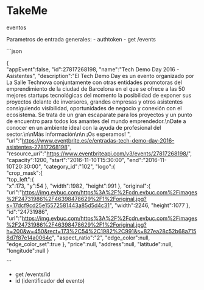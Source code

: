 # TakeMe


eventos

Parametros de entrada generales:
	- authtoken
	- get /events

´´´json

 {  
   "appEvent":false,
   "id":27817268198,
   "name":"Tech Demo Day 2016 - Asistentes",
   "description":"El Tech Demo Day es un evento organizado por La Salle Technova conjuntamente con otras entidades promotoras del emprendimiento de la ciudad de Barcelona en el que se ofrece a las 50 mejores startups tecnológicas del momento la posibilidad de exponer sus proyectos delante de inversores, grandes empresas y otros asistentes consiguiendo visibilidad, oportunidades de negocio y conexión con el ecosistema. Se trata de un gran escaparate para los proyectos y un punto de encuentro para todos los amantes del mundo emprendedor.\nDate a conocer en un ambiente ideal con la ayuda de profesional del sector.\n\nMás información\n\n ¡Os esperamos! ",
   "url":"https://www.eventbrite.es/e/entradas-tech-demo-day-2016-asistentes-27817268198",
   "resource_uri":"https://www.eventbriteapi.com/v3/events/27817268198/",
   "capacity":1200,
   "start":"2016-11-10T15:30:00",
   "end":"2016-11-10T20:30:00",
   "category_id":"102",
   "logo":{  
      "crop_mask":{  
         "top_left":{  
            "x":173,
            "y":54
         },
         "width":1982,
         "height":991
      },
      "original":{  
         "url":"https://img.evbuc.com/https%3A%2F%2Fcdn.evbuc.com%2Fimages%2F24731986%2F46398478629%2F1%2Foriginal.jpg?s=17dcf9cd25e15572581443a85d5d4c31",
         "width":2246,
         "height":1077
      },
      "id":"24731986",
      "url":"https://img.evbuc.com/https%3A%2F%2Fcdn.evbuc.com%2Fimages%2F24731986%2F46398478629%2F1%2Foriginal.jpg?h=200&w=450&rect=173%2C54%2C1982%2C991&s=827ea28c52b68a7158d7f87e14a0064c",
      "aspect_ratio":"2",
      "edge_color":null,
      "edge_color_set":true
   },
   "price":null,
   "address":null,
   "latitude":null,
   "longitude":null
}

´´´

- get /events/id
- id (identificador del evento)
